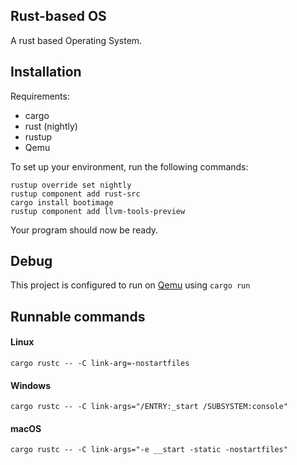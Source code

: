 ## Rust-based OS

A rust based Operating System.

## Installation

Requirements:

- cargo
- rust (nightly)
- rustup
- Qemu

To set up your environment, run the following commands:

```commandline
rustup override set nightly
rustup component add rust-src
cargo install bootimage
rustup component add llvm-tools-preview
```

Your program should now be ready.

## Debug

This project is configured to run on [Qemu](https://www.qemu.org/) using ``cargo run``

## Runnable commands

#### Linux

```cargo rustc -- -C link-arg=-nostartfiles```

#### Windows

```cargo rustc -- -C link-args="/ENTRY:_start /SUBSYSTEM:console"```

#### macOS

```cargo rustc -- -C link-args="-e __start -static -nostartfiles"```
